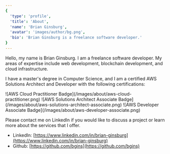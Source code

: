 ```yaml
---
{
  'type': 'profile',
  'title': 'About',
  'name': 'Brian Ginsburg',
  'avatar': 'images/author/bg.png',
  'bio': 'Brian Ginsburg is a freelance software developer.'
}
---
```


Hello, my name is Brian Ginsburg. I am a freelance software developer. My areas of expertise include web development, blockchain development, and cloud infrastructure.

I have a master's degree in Computer Science, and I am a certified AWS Solutions Architect and Developer with the following certifications:

<CertificateRow>
<Link url="https://www.certmetrics.com/amazon/public/badge.aspx?i=9&amp;t=c&amp;d=2019-05-31&amp;ci=AWS00915243">
![AWS Cloud Practitioner Badge](/images/about/aws-cloud-practitioner.png)
</Link>
<Link url="https://www.certmetrics.com/amazon/public/badge.aspx?i=1&amp;t=c&amp;d=2019-07-12&amp;ci=AWS00915243">
![AWS Solutions Architect Associate Badge](/images/about/aws-solutions-architect-associate.png)
</Link>
<Link url="https://www.certmetrics.com/amazon/public/badge.aspx?i=2&amp;t=c&amp;d=2019-12-06&amp;ci=AWS00915243">
![AWS Developer Associate Badge](/images/about/aws-developer-associate.png)
</Link>
</CertificateRow>

Please contact me on LinkedIn if you would like to discuss a project or learn more about the services that I offer.

- LinkedIn: [https://www.linkedin.com/in/brian-ginsburg](https://www.linkedin.com/in/brian-ginsburg)
- Github: [https://github.com/bgins](https://github.com/bgins)

